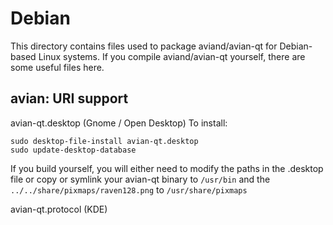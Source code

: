 
Debian
====================
This directory contains files used to package aviand/avian-qt
for Debian-based Linux systems. If you compile aviand/avian-qt yourself, there are some useful files here.

## avian: URI support ##


avian-qt.desktop  (Gnome / Open Desktop)
To install:

	sudo desktop-file-install avian-qt.desktop
	sudo update-desktop-database

If you build yourself, you will either need to modify the paths in
the .desktop file or copy or symlink your avian-qt binary to `/usr/bin`
and the `../../share/pixmaps/raven128.png` to `/usr/share/pixmaps`

avian-qt.protocol (KDE)

